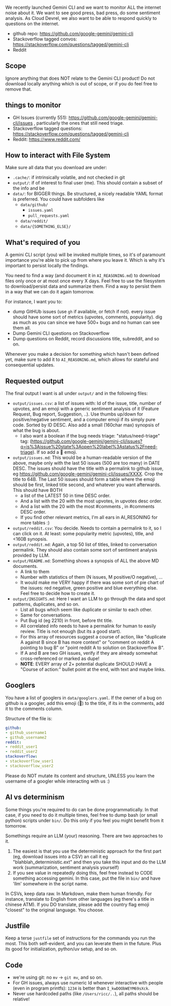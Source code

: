 We recently launched Gemini CLI and we want to monitor ALL the internet noise about it.
We want to see good press, bad press, do some sentiment analysis.
As Cloud Devrel, we also want to be able to respond quickly to questions on the internet.

* github repo: https://github.com/google-gemini/gemini-cli
* Stackoverflow tagged convos: https://stackoverflow.com/questions/tagged/gemini-cli
* Reddit

## Scope

Ignore anything that does NOT relate to the Gemini CLI product!
Do not download locally anything which is out of scope, or if you do feel free to remove that.

## things to monitor

* GH Issues (currently 551): https://github.com/google-gemini/gemini-cli/issues , particularly the ones that still need triage.
* Stackoverflow tagged questions: https://stackoverflow.com/questions/tagged/gemini-cli
* Reddit: https://www.reddit.com/

## How to interact with File System

Make sure all data that you download are under:

* `.cache/`: if intrinsically volatile, and not checked in git
* `output/`: if of interest to final user (me). This should contain a subset of the info and be
* `data/`: for BIGGER things. Be structured, a nicely readable YAML format is preferred. You could have subfolders like
  * `data/github/`
    * `issues.yaml`
    * `pull_requests.yaml`
  * `data/reddit/`
  * `data/{SOMETHING_ELSE}/`

## What's required of you

A gemini CLI script (you) will be invoked multiple times, so it's of paramount importance you're able to pick up from where you leave it. Which is why it's important to persist locally the findings.

You need to find a way (and document it in `AI_REASONING.md`) to download files only once or at most once every X days. Feel free to use the filesystem to download/persist data and summarize them. Find a way to persist them in a way that we can do it again tomorrow.

For instance, I want you to:

* dump GitHUb issues (use `gh` if available, or fetch if not). every issue should have some sort of metrics (upvotes, comments, popularity). dig as much as you can since we have 500+ bugs and no human can see them all.
* Dump Gemini CLI questions on Stackoverflow
* Dump questions on Reddit, record discussions title, subreddit, and so on.

Whenever you make a decision for something which hasn't been defined yet, make sure to add it to `AI_REASONING.md`,
which allows for stateful and consequential updates.

## Requested output

The final output I want is all under `output/` and in the following files:

* `output/issues.csv`: a list of issues with: Id of the issue, title, number of upvotes, and an emoji with a generic sentiment analysis of it (Feature Request, Bug report, Suggestion, ..). Use thumbs up/down for positive/negative sentiment, and a computer emoji if its simply pure code. Sorted by ID DESC. Also add a small (160char max) synopsis of what the bug is about.
  * I also want a boolean if the bug needs triage:  "status/need-triage" tag: (https://github.com/google-gemini/gemini-cli/issues?q=is%3Aissue%20state%3Aopen%20label%3Astatus%2Fneed-triage). If so add a 🚧 emoji.
* `output/issues.md`: This would be a human-readable version of the above, maybe only with the last 50 issues (500 are too many) in DATE DESC. The issues should have the title with a permalink to github issue, eg https://github.com/google-gemini/gemini-cli/issues/XXXX. Crop the title to 64B. The Last 50 issues should form a table where the emoji should be first, linked title second, and whatever you want afterwards. This should have BOTH
  * a list of the LATEST 50 in time DESC order.
  * And a list with the 20 with the most upvotes, in upvotes desc order.
  * And a list with the 20 with the most #comments , in #comments DESC order.
  * If you find other relevant metrics, I'm all ears in AI_RESONING for more tables :)
* `output/reddit.csv`: You decide. Needs to contain a permalink to it, so I can click on it. At least: some popularity metric (upvotes), title, and <160B synopsis.
* `output/reddit.md`: Again, a top 50 list of titles, linked to conversation permalink. They should also contain some sort of sentiment analysis provided by LLM.
* `output/README.md`: Something shows a synopsis of ALL the above MD documents.
  * A link to them
  * Number with statistics of them (N issues, M positive/O negative), ...
  * It would make me VERY happy if there was some sort of pie chart of the issues: red negative, green positive and blue everything else. Feel free to decide how to create it.
* `output/INSIGHTS.md`: Here I want an LLM to go through the data and spot patterns, duplicates, and so on.
  * List all bugs which seem like duplicate or similar to each other.
  * Same for conversations.
  * Put Bug id (eg 2210) in front, before tht title.
  * All correlated info needs to have a permalink for human to easily review. Title is not enough (but its a good start).
  * For this array of resources suggest a course of action, like "duplicate A against B since B has more context" or "comment on reddit A pointing to bug B" or "point reddit A to solution on Stackoverflow B".
  * If A and B are two GH issues, verify if they are already somewhat cross-referenced or marked as dupe!
  * **NOTE**: EVERY array of 2+ potential duplicate SHOULD HAVE a "Course of action:" bullet point at the end, with text and maybe links.


## Googlers

You have a list of googlers in `data/googlers.yaml`.
If the owner of a bug on github is a googler, add this emoji (🧢) to the title, if its in the comments, add it to the comments column.

Structure of the file is:

```yaml
github:
- github_username1
- github_username2
reddit:
- reddit_user1
- reddit_user2
stackoverflow:
- stackoverflow_user1
- stackoverflow_user2
```
Please do NOT mutate its content and structure, UNLESS you learn the username of a googler while interacting with us :)

## AI vs determinism

Some things you're required to do can be done programmatically. In that case, if you need to do it multiple times, feel
free to dump bash (or small python) scripts under `bin/`. Do this only if you feel you might benefit from it tomorrow.

Somethings require an LLM (your) reasoning. There are two approaches to it.
1. The easiest is that you use the deterministic approach for the first part (eg, download issues into a CSV) an call it eg "blahblah_deterministic.ext" and then you take this input and do the LLM work (summarization, sentiment analysis yourself)
2. If you see value in repeatedly doing this, feel free instead to CODE something accessing gemini. In this case, put the file in `bin/` and have 'llm' somewhere in the script name.

In CSVs, keep data raw.
In Markdown, make them human friendly. For instance, translate to English from other languages (eg there's a title in chinese ATM). If you DO translate, please add the country flag emoji "closest" to the original language. You choose.

## Justfile

Keep a terse `justfile` set of instructions for the commands you run the most. This both self-evident, and you can leverate them in the future. Plus its good for initialization, python/uv setup, and so on.

## Code

* we're using git: no `mv` -> `git mv`, and so on.
* For GH issues, always use numeric Id whenever interactive with people (even in program printfs): `1234` is better than `I_kwDOObWEYM69sXck`.
* Never use hardcoded paths (like `/Users/ricc/..`), all paths should be relative!

